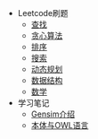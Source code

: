 <!-- GFM-TOC -->
* Leetcode刷题
	* [查找](https://github.com/xieyiyu/Notebook/blob/master/notes/leetcode/查找.md)
	* [贪心算法](https://github.com/xieyiyu/Notebook/blob/master/notes/leetcode/贪心算法.md)
	* [排序](https://github.com/xieyiyu/Notebook/blob/master/notes/leetcode/排序.md)
	* [搜索](https://github.com/xieyiyu/Notebook/blob/master/notes/leetcode/搜索.md)
	* [动态规划](https://github.com/xieyiyu/Notebook/blob/master/notes/leetcode/动态规划.md)
	* [数据结构](https://github.com/xieyiyu/Notebook/blob/master/notes/leetcode/数据结构.md)
	* [数学](https://github.com/xieyiyu/Notebook/blob/master/notes/leetcode/数学.md)
* 学习笔记
	* [Gensim介绍](https://github.com/xieyiyu/Notebook/blob/master/notes/学习笔记/gensim.md)
	* [本体与OWL语言](https://github.com/xieyiyu/Notebook/blob/master/notes/学习笔记/本体.md)
<!-- GFM-TOC -->